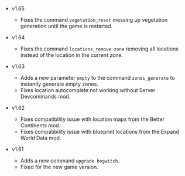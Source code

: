 - v1.65
  - Fixes the command `vegetation_reset` messing up vegetation generation until the game is restarted.

- v1.64
  - Fixes the command `locations_remove zone` removing all locations instead of the location in the current zone.

- v1.63
  - Adds a new parameter `empty` to the command `zones_generate` to instantly generate empty zones.
  - Fixes location autocomplete not working without Server Devcommands mod.

- v1.62
  - Fixes compatibility issue with location maps from the Better Continents mod.
  - Fixes compatibility issue with blueprint locations from the Expand World Data mod.

- v1.61
  - Adds a new command `upgrade bogwitch`.
  - Fixed for the new game version.
